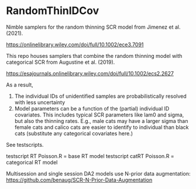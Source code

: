 # RandomThinIDCov

Nimble samplers for the random thinning SCR model from Jimenez et al. (2021).

https://onlinelibrary.wiley.com/doi/full/10.1002/ece3.7091

This repo houses samplers that combine the random thinning model with categorical SCR from Augustine et al. (2019).

https://esajournals.onlinelibrary.wiley.com/doi/full/10.1002/ecs2.2627

As a result, 

1) The individual IDs of unidentified samples are probabilistically resolved with less uncertainty
2) Model parameters can be a function of the (partial) individual ID covariates. This includes typical SCR parameters like lam0 and sigma, but also the thinning rates. E.g., male cats may have a larger sigma than female cats and calico cats are easier to identify to individual than black cats (substitute any categorical covariates here.)


See testscripts.

testscript RT Poisson.R = base RT model
testscript catRT Poisson.R = categorical RT model

Multisession and single session DA2 models use N-prior data augmentation: https://github.com/benaug/SCR-N-Prior-Data-Augmentation